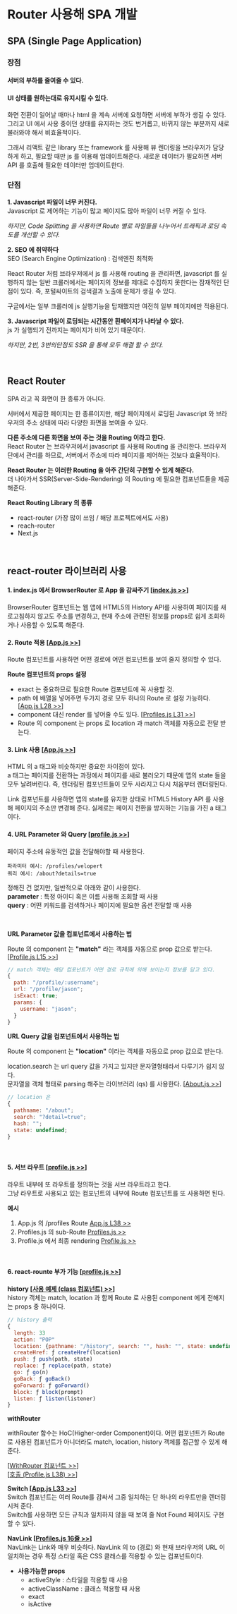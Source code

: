 # Router 사용해 SPA 개발

## SPA (Single Page Application)

### 장점

#### 서버의 부하를 줄여줄 수 있다.

#### UI 상태를 원하는대로 유지시킬 수 있다.

화면 전환이 일어날 때마나 html 을 계속 서버에 요청하면 서버에 부하가 생길 수 있다. 그리고 UI 에서 사용 중이던 상태를 유지하는 것도 번거롭고, 바뀌지 않는 부분까지 새로 불러와야 해서 비효율적이다.

그래서 리액트 같은 library 또는 framework 를 사용해 뷰 렌더링을 브라우저가 담당하게 하고, 필요할 때만 js 를 이용해 업데이트해준다. 새로운 데이터가 필요하면 서버 API 를 호출해 필요한 데이터만 업데이트한다.

### 단점

**1. Javascript 파일이 너무 커진다.**  
Javascript 로 제어하는 기능이 많고 페이지도 많아 파일이 너무 커질 수 있다.

_하지만, Code Splitting 을 사용하면 Route 별로 파일들을 나누어서 트래픽과 로딩 속도를 개선할 수 있다._

**2. SEO 에 취약하다**  
SEO (Search Engine Optimization) : 검색엔진 최적화

React Router 처럼 브라우저에서 js 를 사용해 routing 을 관리하면, javascript 를 실행하지 않는 일반 크롤러에서는 페이지의 정보를 제대로 수집하지 못한다는 잠재적인 단점이 있다. 즉, 포털싸이트의 검색결과 노출에 문제가 생길 수 있다.

구글에서는 일부 크롤러에 js 실행기능을 탑재했지만 여전히 일부 페이지에만 적용된다.

**3. Javascript 파일이 로딩되는 시간동안 흰페이지가 나타날 수 있다.**  
js 가 실행되기 전까지는 페이지가 비어 있기 때문이다.

_하지만, 2번, 3번의단점도 SSR 을 통해 모두 해결 할 수 있다._

<br/>

## React Router

SPA 라고 꼭 화면이 한 종류가 아니다.

서버에서 제공한 페이지는 한 종류이지만, 해당 페이지에서 로딩된 Javascript 와 브라우저의 주소 상태에 따라 다양한 화면을 보여줄 수 있다.

**다른 주소에 다른 화면을 보여 주는 것을 Routing 이라고 한다.**  
React Router 는 브라우저에서 javascript 를 사용해 Routing 을 관리한다. 브라우저 단에서 관리를 하므로, 서버에서 주소에 따라 페이지를 제어하는 것보다 효율적이다.

**React Router 는 이러한 Routing 을 아주 간단히 구현할 수 있게 해준다.**  
더 나아가서 SSR(Server-Side-Rendering) 의 Routing 에 필요한 컴포넌트들을 제공해준다.

**React Routing Library 의 종류**

- react-router (가장 많이 쓰임 / 해당 프로젝트에서도 사용)
- reach-router
- Next.js

<br/>

## react-router 라이브러리 사용

#### 1. index.js 에서 BrowserRouter 로 App 을 감싸주기 [[index.js >>](./src/index.js)]

BrowserRouter 컴포넌트는 웹 앱에 HTML5의 History API를 사용하여 페이지를 새로고침하지 않고도 주소를 변경하고, 현재 주소에 관련된 정보를 props로 쉽게 조회하거나 사용할 수 있도록 해준다.

#### 2. Route 적용 [[App.js >>](./src/App.js)]

Route 컴포넌트를 사용하면 어떤 경로에 어떤 컴포넌트를 보여 줄지 정의할 수 있다.

**Route 컴포넌트의 props 설정**

- exact 는 중요하므로 필요한 Route 컴포넌트에 꼭 사용할 것.
- path 에 배열을 넣어주면 두가지 경로 모두 하나의 Route 로 설정 가능하다. [[App.js L28 >>](https://github.com/seong7/React_study/blob/master/13/router-tutorial/src/App.js#L37)]
- component 대신 render 를 넣어줄 수도 있다. [[Profiles.js L31 >>](https://github.com/seong7/React_study/blob/master/13/router-tutorial/src/Profiles.js#L31)]
- Route 의 component 는 props 로 location 과 match 객체를 자동으로 전달 받는다.

#### 3. Link 사용 [[App.js >>](./src/App.js)]

HTML 의 a 태그와 비슷하지만 중요한 차이점이 있다.  
a 태그는 페이지를 전환하는 과정에서 페이지를 새로 불러오기 때문에 앱의 state 들을 모두 날려버린다. 즉, 렌더링된 컴포넌트들이 모두 사라지고 다시 처음부터 렌더링된다.

Link 컴포넌트를 사용하면 앱의 state를 유지한 상태로 HTML5 History API 를 사용해 페이지의 주소만 변경해 준다. 실제로는 페이지 전환을 방지하는 기능을 가진 a 태그이다.

#### 4. URL Parameter 와 Query [[profile.js >>](./src/profile.js)]

페이지 주소에 유동적인 값을 전달해야할 때 사용한다.

```
파라미터 예시: /profiles/velopert
쿼리 예시: /about?details=true
```

정해진 건 없지만, 일반적으로 아래와 같이 사용한다.  
**parameter** : 특정 아이디 혹은 이름 사용해 조회할 때 사용  
**query** : 어떤 키워드를 검색하거나 페이지에 필요한 옵션 전달할 때 사용

<br/>

**URL Parameter 값을 컴포넌트에서 사용하는 법**

Route 의 component 는 **"match"** 라는 객체를 자동으로 prop 값으로 받는다. [[Profile.js L15 >>](https://github.com/seong7/React_study/blob/master/13/router-tutorial/src/Profile.js#L15)]

```javascript
// match 객체는 해당 컴포넌트가 어떤 경로 규칙에 의해 보이는지 정보를 담고 있다.
{
  path: "/profile/:username";
  url: "/profile/jason";
  isExact: true;
  params: {
    username: "jason";
  }
}
```

**URL Query 값을 컴포넌트에서 사용하는 법**

Route 의 component 는 **"location"** 이라는 객체를 자동으로 prop 값으로 받는다.

location.search 는 url query 값을 가지고 있지만 문자열형태라서 다루기가 쉽지 않다.  
문자열을 객체 형태로 parsing 해주는 라이브러리 (qs) 를 사용한다. [[About.js >>](./src/About.js)]

```javascript
// location 은
{
  pathname: "/about";
  search: "?detail=true";
  hash: "";
  state: undefined;
}
```

<br/>

#### 5. 서브 라우트 [[profile.js >>](./src/profile.js)]

라우트 내부에 또 라우트를 정의하는 것을 서브 라우트라고 한다.  
그냥 라우트로 사용되고 있는 컴포넌트의 내부에 Route 컴포넌트를 또 사용하면 된다.

**예시**

1. App.js 의 /profiles Route [App.js L38 >>](https://github.com/seong7/React_study/blob/master/13/router-tutorial/src/App.js#L38)
2. Profiles.js 의 sub-Route [Profiles.js >>](./src/Profiles.js)
3. Profile.js 에서 최종 rendering [Profile.js >>](./src/Profile.js)

<br/>

#### 6. react-rounte 부가 기능 [[profile.js >>](./src/profile.js)]

**history [[사용 예제 (class 컴포넌트) >>](./src/HistorySample.js)]**  
history 객체는 match, location 과 함께 Route 로 사용된 component 에게 전해지는 props 중 하나이다.

```javascript
// history 출력
{
  length: 33
  action: "POP"
  location: {pathname: "/history", search: "", hash: "", state: undefined, key: "ejgp6n"}
  createHref: ƒ createHref(location)
  push: ƒ push(path, state)
  replace: ƒ replace(path, state)
  go: ƒ go(n)
  goBack: ƒ goBack()
  goForward: ƒ goForward()
  block: ƒ block(prompt)
  listen: ƒ listen(listener)
}
```

**withRouter**

withRouter 함수는 HoC(Higher-order Component)이다. 어떤 컴포넌트가 Route 로 사용된 컴포넌트가 아니더라도 match, location, history 객체를 접근할 수 있게 해 준다.

[[WithRouter 컴포넌트 >>](./src/WithRouterSample.js)]  
[[호출 (Profile.js L38) >>](https://github.com/seong7/React_study/blob/master/13/router-tutorial/src/Profile.js#L38)]

**Switch [[App.js L33 >>](https://github.com/seong7/React_study/blob/master/13/router-tutorial/src/App.js#L33)]**  
Switch 컴포넌트는 여러 Route를 감싸서 그중 일치하는 단 하나의 라우트만을 렌더링시켜 준다.  
Switch를 사용하면 모든 규칙과 일치하지 않을 때 보여 줄 Not Found 페이지도 구현할 수 있다.

**NavLink [[Profiles.js 16줄 >>](https://github.com/seong7/React_study/blob/master/13/router-tutorial/src/Profiles.js#L16)]**  
NavLink는 Link와 매우 비슷하다. NavLink 의 to (경로) 와 현재 브라우저의 URL 이 일치하는 경우 특정 스타일 혹은 CSS 클래스를 적용할 수 있는 컴포넌트이다.

- **사용가능한 props**
  - activeStyle : 스타일을 적용할 때 사용
  - activeClassName : 클래스 적용할 때 사용
  - exact
  - isActive
